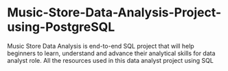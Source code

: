 # Music-Store-Data-Analysis-Project-using-PostgreSQL
Music Store Data Analysis is end-to-end SQL project that will help beginners to learn, understand and advance their analytical skills for data analyst role. All the resources used in this data analyst project using SQL
